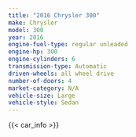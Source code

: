 ```yaml
---
title: "2016 Chrysler 300"
make: Chrysler
model: 300
year: 2016
engine-fuel-type: regular unleaded
engine-hp: 300
engine-cylinders: 6
transmission-type: Automatic
driven-wheels: all wheel drive
number-of-doors: 4
market-category: N/A
vehicle-size: Large
vehicle-style: Sedan
---
```


{{< car_info >}}
